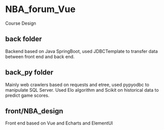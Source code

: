 # NBA_forum_Vue
Course Design
## back folder 
Backend based on Java SpringBoot, used JDBCTemplate to transfer data between front end and back end.

## back_py folder 
Mainly web crawlers based on requests and etree, used pypyodbc to manipulate SQL Server. 
Used Elo algorithm and Scikit on historical data to predict game scores.

## front/NBA_design 
Front end based on Vue and Echarts and ElementUI
